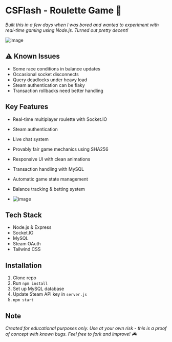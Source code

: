 # CSFlash - Roulette Game 🎲

*Built this in a few days when I was bored and wanted to experiment with real-time gaming using Node.js. Turned out pretty decent!*

![image](https://github.com/user-attachments/assets/2358624a-d0bf-43b5-8d73-4b9a463a9538)


## ⚠️ Known Issues
* Some race conditions in balance updates
* Occasional socket disconnects
* Query deadlocks under heavy load 
* Steam authentication can be flaky
* Transaction rollbacks need better handling

## Key Features
* Real-time multiplayer roulette with Socket.IO
* Steam authentication
* Live chat system
* Provably fair game mechanics using SHA256
* Responsive UI with clean animations
* Transaction handling with MySQL
* Automatic game state management
* Balance tracking & betting system

* ![image](https://github.com/user-attachments/assets/2ab51ae6-cf24-46e1-a3a4-1bd079f253c0)


## Tech Stack
* Node.js & Express
* Socket.IO
* MySQL
* Steam OAuth
* Tailwind CSS

## Installation
1. Clone repo
2. Run `npm install`
3. Set up MySQL database
4. Update Steam API key in `server.js`
5. `npm start`

## Note
*Created for educational purposes only. Use at your own risk - this is a proof of concept with known bugs. Feel free to fork and improve! 🎮*
